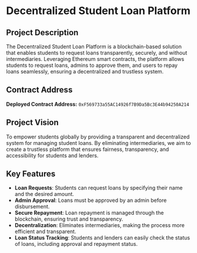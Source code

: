 # Decentralized Student Loan Platform


## Project Description
The Decentralized Student Loan Platform is a blockchain-based solution that enables students to request loans transparently, securely, and without intermediaries. Leveraging Ethereum smart contracts, the platform allows students to request loans, admins to approve them, and users to repay loans seamlessly, ensuring a decentralized and trustless system.

## Contract Address
**Deployed Contract Address:** `0xF569733a55AC14926f7B9Da5Bc3E44b94250A214`  


## Project Vision
To empower students globally by providing a transparent and decentralized system for managing student loans. By eliminating intermediaries, we aim to create a trustless platform that ensures fairness, transparency, and accessibility for students and lenders.

## Key Features
- **Loan Requests**: Students can request loans by specifying their name and the desired amount.
- **Admin Approval**: Loans must be approved by an admin before disbursement.
- **Secure Repayment**: Loan repayment is managed through the blockchain, ensuring trust and transparency.
- **Decentralization**: Eliminates intermediaries, making the process more efficient and transparent.
- **Loan Status Tracking**: Students and lenders can easily check the status of loans, including approval and repayment status.

